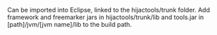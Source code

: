 Can be imported into Eclipse, linked to the hijactools/trunk folder. Add framework and freemarker jars in hijactools/trunk/lib and tools.jar in [path]/jvm/[jvm name]/lib to the build path.
